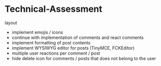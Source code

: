 # Technical-Assessment

 layout
* implement emojis / icons
* continue with implementation of comments and react comments
* implement formatting of post contents
* implement WYSIWYG editor for posts (TinyMCE, FCKEditor)
* multiple user reactions per comment / post
* hide delete icon for comments / posts that does not belong to the user

